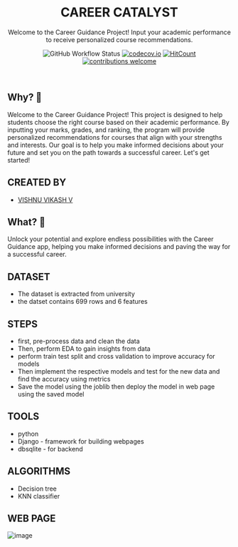 <div align="center">

# CAREER CATALYST

Welcome to the Career Guidance Project! Input your academic performance to receive personalized course recommendations.

![GitHub Workflow Status](https://img.shields.io/github/actions/workflow/status/dwyl/phoenix-todo-list-tutorial/ci.yml?label=build&style=flat-square&branch=main)
[![codecov.io](https://img.shields.io/codecov/c/github/dwyl/phoenix-todo-list-tutorial/master.svg?style=flat-square)](http://codecov.io/github/dwyl/phoenix-todo-list-tutorial?branch=master)
[![HitCount](http://hits.dwyl.com/dwyl/phoenix-todo-list-tutorial.svg)](http://hits.dwyl.com/dwyl/phoenix-todo-list-tutorial)
[![contributions welcome](https://img.shields.io/badge/contributions-welcome-brightgreen.svg?style=flat-square)](https://github.com/dwyl/phoenix-todo-list-tutorial/issues)

</div>
<br />


## Why? 🤷‍

Welcome to the Career Guidance Project! This project is designed to help students choose the right course based on their academic performance. By inputting your marks, grades, and ranking, the program will provide personalized recommendations for courses that align with your strengths and interests. Our goal is to help you make informed decisions about your future and set you on the path towards a successful career. Let's get started!

## CREATED BY
- [VISHNU VIKASH V](https://www.linkedin.com/in/vishnuviki10/)

## What? 💭

Unlock your potential and explore endless possibilities with the Career Guidance app, helping you make informed decisions and paving the way for a successful career.

## DATASET
- The dataset is extracted from university
- the datset contains 699 rows and 6 features

## STEPS

- first, pre-process data and clean the data
- Then, perform EDA to gain insights from data
- perform train test split and cross validation to improve accuracy for models
- Then implement the respective models and test for the new data and find the accuracy using metrics 
- Save the model using the joblib then deploy the model in web page using the saved model

## TOOLS
- python
- Django - framework for building webpages
- dbsqlite - for backend

## ALGORITHMS
- Decision tree
- KNN classifier

## WEB PAGE

![image](https://user-images.githubusercontent.com/117017255/223667466-aa2099b5-0ac9-468c-99ee-b0640a2b8d30.png)
